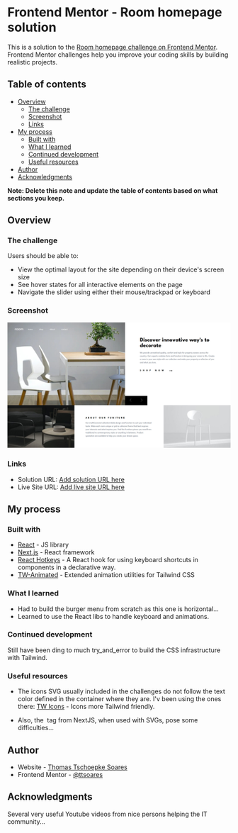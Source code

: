 # Frontend Mentor - Room homepage solution

This is a solution to the [Room homepage challenge on Frontend Mentor](https://www.frontendmentor.io/challenges/room-homepage-BtdBY_ENq). Frontend Mentor challenges help you improve your coding skills by building realistic projects.

## Table of contents

- [Overview](#overview)
  - [The challenge](#the-challenge)
  - [Screenshot](#screenshot)
  - [Links](#links)
- [My process](#my-process)
  - [Built with](#built-with)
  - [What I learned](#what-i-learned)
  - [Continued development](#continued-development)
  - [Useful resources](#useful-resources)
- [Author](#author)
- [Acknowledgments](#acknowledgments)

**Note: Delete this note and update the table of contents based on what sections you keep.**

## Overview

### The challenge

Users should be able to:

- View the optimal layout for the site depending on their device's screen size
- See hover states for all interactive elements on the page
- Navigate the slider using either their mouse/trackpad or keyboard

### Screenshot

![](./screenshot.jpg)

### Links

- Solution URL: [Add solution URL here](https://github.com/ttsoares/room-homepage)
- Live Site URL: [Add live site URL here](https://room-homepage-ochre-delta.vercel.app/)

## My process

### Built with

- [React](https://reactjs.org/) - JS library
- [Next.js](https://nextjs.org/) - React framework
- [React Hotkeys](https://www.npmjs.com/package/react-hotkeys-hook) - A React hook for using keyboard shortcuts in components in a declarative way.
- [TW-Animated](https://www.npmjs.com/package/tailwindcss-animated) - Extended animation utilities for Tailwind CSS

### What I learned

- Had to build the burger menu from scratch as this one is horizontal...
- Learned to use the React libs to handle keyboard and animations.

### Continued development

Still have been ding to much try_and_error to build the CSS infrastructure with Tailwind.

### Useful resources

- The icons SVG usually included in the challenges do not follow the text color defined in the container where they are. I'v been using the ones there:
  [TW Icons](https://heroicons.com/) - Icons more Tailwind friendly.

- Also, the <Image/> tag from NextJS, when used with SVGs, pose some difficulties...

## Author

- Website - [Thomas Tschoepke Soares](https://www.linkedin.com/in/thomas-soares-6791781b/)
- Frontend Mentor - [@ttsoares](https://www.frontendmentor.io/profile/ttsoares)

## Acknowledgments

Several very useful Youtube videos from nice persons helping the IT community...
